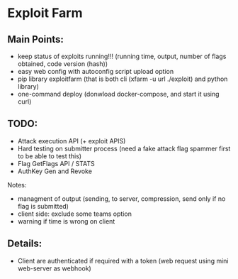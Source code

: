 # Exploit Farm

## Main Points:
- keep status of exploits running!!! (running time, output, number of flags obtained, code version (hash))
- easy web config with autoconfig script upload option
- pip library exploitfarm (that is both cli (xfarm -u url ./exploit) and python library)
- one-command deploy (donwload docker-compose, and start it using curl)

## TODO:
- Attack execution API (+ exploit APIS)
- Hard testing on submitter process (need a fake attack flag spammer first to be able to test this)
- Flag GetFlags API / STATS
- AuthKey Gen and Revoke

Notes:
- managment of output (sending, to server, compression, send only if no flag is submitted)
- client side: exclude some teams option
- warning if time is wrong on client

## Details:
- Client are authenticated if required with a token (web request using mini web-server as webhook)

